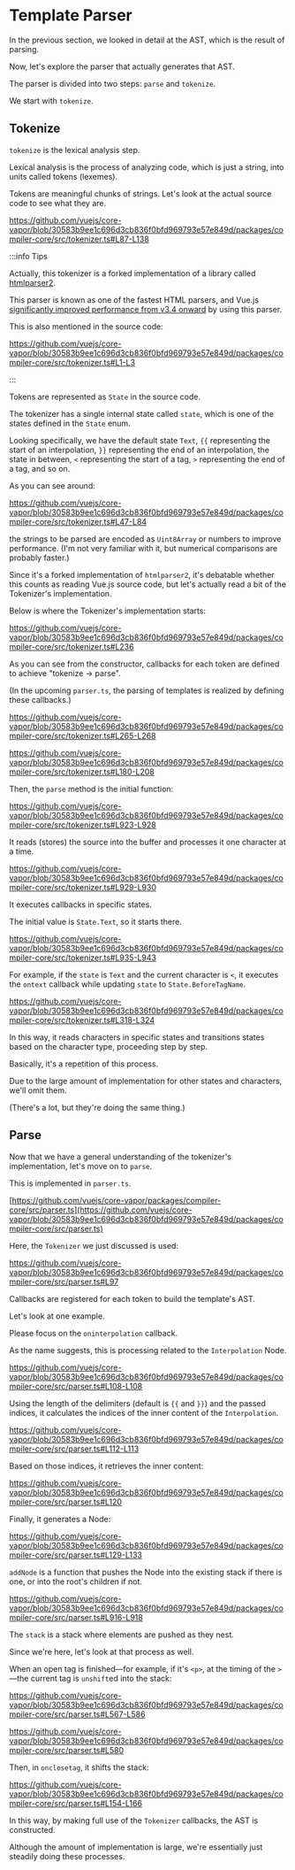 # Template Parser

In the previous section, we looked in detail at the AST, which is the result of parsing.

Now, let's explore the parser that actually generates that AST.

The parser is divided into two steps: `parse` and `tokenize`.

We start with `tokenize`.

## Tokenize

<div v-pre>

`tokenize` is the lexical analysis step.

Lexical analysis is the process of analyzing code, which is just a string, into units called tokens (lexemes).

Tokens are meaningful chunks of strings. Let's look at the actual source code to see what they are.

https://github.com/vuejs/core-vapor/blob/30583b9ee1c696d3cb836f0bfd969793e57e849d/packages/compiler-core/src/tokenizer.ts#L87-L138

:::info Tips

Actually, this tokenizer is a forked implementation of a library called [htmlparser2](https://github.com/fb55/htmlparser2/tree/master).

This parser is known as one of the fastest HTML parsers, and Vue.js [significantly improved performance from v3.4 onward](https://blog.vuejs.org/posts/vue-3-4#_2x-faster-parser-and-improved-sfc-build-performance) by using this parser.

This is also mentioned in the source code:

https://github.com/vuejs/core-vapor/blob/30583b9ee1c696d3cb836f0bfd969793e57e849d/packages/compiler-core/src/tokenizer.ts#L1-L3

:::

Tokens are represented as `State` in the source code.

The tokenizer has a single internal state called `state`, which is one of the states defined in the `State` enum.

Looking specifically, we have the default state `Text`, `{{` representing the start of an interpolation, `}}` representing the end of an interpolation, the state in between, `<` representing the start of a tag, `>` representing the end of a tag, and so on.

As you can see around:

https://github.com/vuejs/core-vapor/blob/30583b9ee1c696d3cb836f0bfd969793e57e849d/packages/compiler-core/src/tokenizer.ts#L47-L84

the strings to be parsed are encoded as `Uint8Array` or numbers to improve performance. (I'm not very familiar with it, but numerical comparisons are probably faster.)

Since it's a forked implementation of `htmlparser2`, it's debatable whether this counts as reading Vue.js source code, but let's actually read a bit of the Tokenizer's implementation.

Below is where the Tokenizer's implementation starts:

https://github.com/vuejs/core-vapor/blob/30583b9ee1c696d3cb836f0bfd969793e57e849d/packages/compiler-core/src/tokenizer.ts#L236

As you can see from the constructor, callbacks for each token are defined to achieve "tokenize -> parse".

(In the upcoming `parser.ts`, the parsing of templates is realized by defining these callbacks.)

https://github.com/vuejs/core-vapor/blob/30583b9ee1c696d3cb836f0bfd969793e57e849d/packages/compiler-core/src/tokenizer.ts#L265-L268

https://github.com/vuejs/core-vapor/blob/30583b9ee1c696d3cb836f0bfd969793e57e849d/packages/compiler-core/src/tokenizer.ts#L180-L208

Then, the `parse` method is the initial function:

https://github.com/vuejs/core-vapor/blob/30583b9ee1c696d3cb836f0bfd969793e57e849d/packages/compiler-core/src/tokenizer.ts#L923-L928

It reads (stores) the source into the buffer and processes it one character at a time.

https://github.com/vuejs/core-vapor/blob/30583b9ee1c696d3cb836f0bfd969793e57e849d/packages/compiler-core/src/tokenizer.ts#L929-L930

It executes callbacks in specific states.

The initial value is `State.Text`, so it starts there.

https://github.com/vuejs/core-vapor/blob/30583b9ee1c696d3cb836f0bfd969793e57e849d/packages/compiler-core/src/tokenizer.ts#L935-L943

For example, if the `state` is `Text` and the current character is `<`, it executes the `ontext` callback while updating `state` to `State.BeforeTagName`.

https://github.com/vuejs/core-vapor/blob/30583b9ee1c696d3cb836f0bfd969793e57e849d/packages/compiler-core/src/tokenizer.ts#L318-L324

In this way, it reads characters in specific states and transitions states based on the character type, proceeding step by step.

Basically, it's a repetition of this process.

Due to the large amount of implementation for other states and characters, we'll omit them.

(There's a lot, but they're doing the same thing.)

## Parse

Now that we have a general understanding of the tokenizer's implementation, let's move on to `parse`.

This is implemented in `parser.ts`.

[https://github.com/vuejs/core-vapor/packages/compiler-core/src/parser.ts](https://github.com/vuejs/core-vapor/blob/30583b9ee1c696d3cb836f0bfd969793e57e849d/packages/compiler-core/src/parser.ts)

Here, the `Tokenizer` we just discussed is used:

https://github.com/vuejs/core-vapor/blob/30583b9ee1c696d3cb836f0bfd969793e57e849d/packages/compiler-core/src/parser.ts#L97

Callbacks are registered for each token to build the template's AST.

Let's look at one example.

Please focus on the `oninterpolation` callback.

As the name suggests, this is processing related to the `Interpolation` Node.

https://github.com/vuejs/core-vapor/blob/30583b9ee1c696d3cb836f0bfd969793e57e849d/packages/compiler-core/src/parser.ts#L108-L108

Using the length of the delimiters (default is `{{` and `}}`) and the passed indices, it calculates the indices of the inner content of the `Interpolation`.

https://github.com/vuejs/core-vapor/blob/30583b9ee1c696d3cb836f0bfd969793e57e849d/packages/compiler-core/src/parser.ts#L112-L113

Based on those indices, it retrieves the inner content:

https://github.com/vuejs/core-vapor/blob/30583b9ee1c696d3cb836f0bfd969793e57e849d/packages/compiler-core/src/parser.ts#L120

Finally, it generates a Node:

https://github.com/vuejs/core-vapor/blob/30583b9ee1c696d3cb836f0bfd969793e57e849d/packages/compiler-core/src/parser.ts#L129-L133

`addNode` is a function that pushes the Node into the existing stack if there is one, or into the root's children if not.

https://github.com/vuejs/core-vapor/blob/30583b9ee1c696d3cb836f0bfd969793e57e849d/packages/compiler-core/src/parser.ts#L916-L918

The `stack` is a stack where elements are pushed as they nest.

Since we're here, let's look at that process as well.

When an open tag is finished—for example, if it's `<p>`, at the timing of the `>`—the current tag is `unshift`ed into the stack:

https://github.com/vuejs/core-vapor/blob/30583b9ee1c696d3cb836f0bfd969793e57e849d/packages/compiler-core/src/parser.ts#L567-L586

https://github.com/vuejs/core-vapor/blob/30583b9ee1c696d3cb836f0bfd969793e57e849d/packages/compiler-core/src/parser.ts#L580

Then, in `onclosetag`, it shifts the stack:

https://github.com/vuejs/core-vapor/blob/30583b9ee1c696d3cb836f0bfd969793e57e849d/packages/compiler-core/src/parser.ts#L154-L166

In this way, by making full use of the `Tokenizer` callbacks, the AST is constructed.

Although the amount of implementation is large, we're essentially just steadily doing these processes.

</div>
